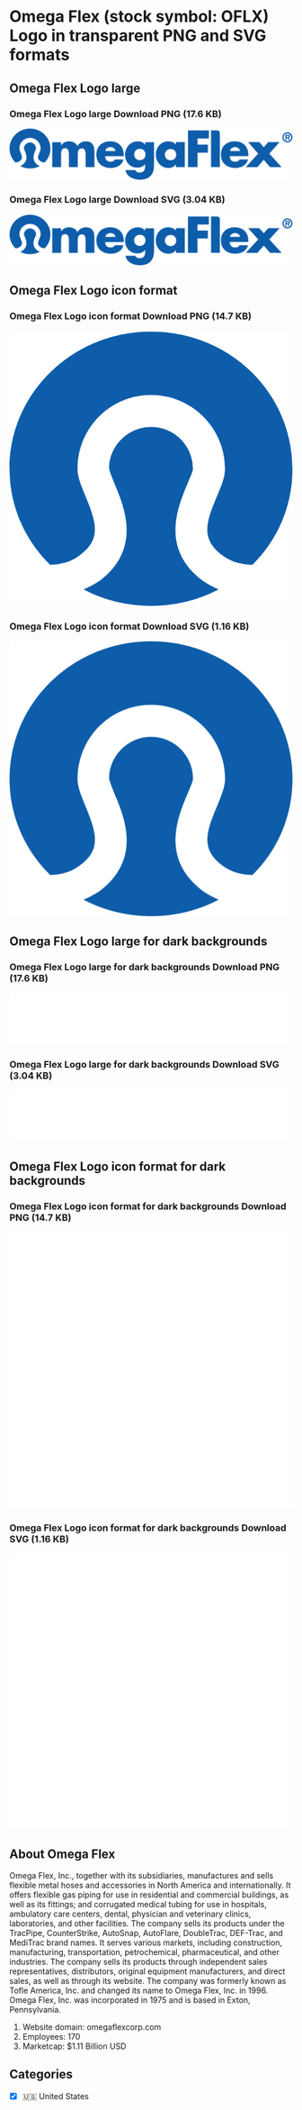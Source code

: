 # Omega Flex (stock symbol: OFLX) Logo in transparent PNG and SVG formats

## Omega Flex Logo large

### Omega Flex Logo large Download PNG (17.6 KB)

![Omega Flex Logo large Download PNG (17.6 KB)](/img/orig/OFLX_BIG-cad300df.png)

### Omega Flex Logo large Download SVG (3.04 KB)

![Omega Flex Logo large Download SVG (3.04 KB)](/img/orig/OFLX_BIG-2734be1a.svg)

## Omega Flex Logo icon format

### Omega Flex Logo icon format Download PNG (14.7 KB)

![Omega Flex Logo icon format Download PNG (14.7 KB)](/img/orig/OFLX-8e42452d.png)

### Omega Flex Logo icon format Download SVG (1.16 KB)

![Omega Flex Logo icon format Download SVG (1.16 KB)](/img/orig/OFLX-a167170b.svg)

## Omega Flex Logo large for dark backgrounds

### Omega Flex Logo large for dark backgrounds Download PNG (17.6 KB)

![Omega Flex Logo large for dark backgrounds Download PNG (17.6 KB)](/img/orig/OFLX_BIG.D-c2654628.png)

### Omega Flex Logo large for dark backgrounds Download SVG (3.04 KB)

![Omega Flex Logo large for dark backgrounds Download SVG (3.04 KB)](/img/orig/OFLX_BIG.D-d379218a.svg)

## Omega Flex Logo icon format for dark backgrounds

### Omega Flex Logo icon format for dark backgrounds Download PNG (14.7 KB)

![Omega Flex Logo icon format for dark backgrounds Download PNG (14.7 KB)](/img/orig/OFLX.D-80b9f8a1.png)

### Omega Flex Logo icon format for dark backgrounds Download SVG (1.16 KB)

![Omega Flex Logo icon format for dark backgrounds Download SVG (1.16 KB)](/img/orig/OFLX.D-bdcee784.svg)

## About Omega Flex

Omega Flex, Inc., together with its subsidiaries, manufactures and sells flexible metal hoses and accessories in North America and internationally. It offers flexible gas piping for use in residential and commercial buildings, as well as its fittings; and corrugated medical tubing for use in hospitals, ambulatory care centers, dental, physician and veterinary clinics, laboratories, and other facilities. The company sells its products under the TracPipe, CounterStrike, AutoSnap, AutoFlare, DoubleTrac, DEF-Trac, and MediTrac brand names. It serves various markets, including construction, manufacturing, transportation, petrochemical, pharmaceutical, and other industries. The company sells its products through independent sales representatives, distributors, original equipment manufacturers, and direct sales, as well as through its website. The company was formerly known as Tofle America, Inc. and changed its name to Omega Flex, Inc. in 1996. Omega Flex, Inc. was incorporated in 1975 and is based in Exton, Pennsylvania.

1. Website domain: omegaflexcorp.com
2. Employees: 170
3. Marketcap: $1.11 Billion USD


## Categories
- [x] 🇺🇸 United States
